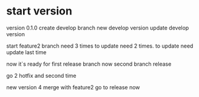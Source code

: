 # start version
version 0.1.0
create develop branch
new develop version
update develop version

start feature2 branch
need 3 times to update
need 2 times. to update
need update last time

now it`s ready for first release branch
now second branch release

go 2 hotfix
and second time

new version 4 merge with feature2
go to release now

